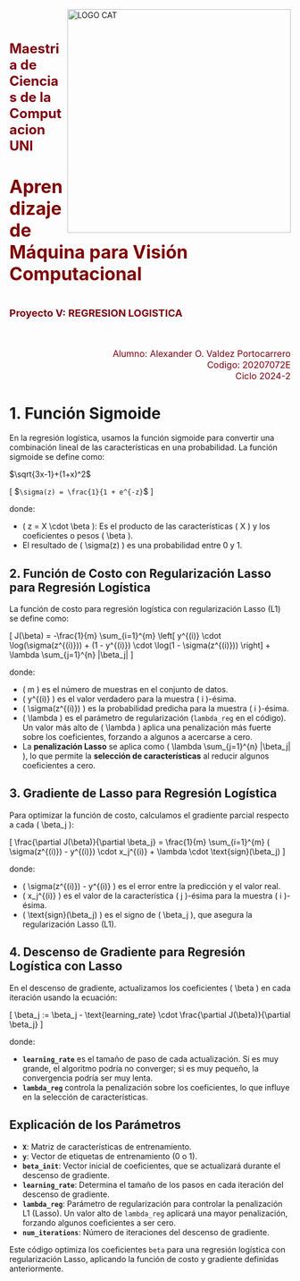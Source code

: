 <img src="https://upload.wikimedia.org/wikipedia/commons/f/f7/Uni-logo_transparente_granate.png" alt= "LOGO CAT" width=400 height=400 align = "right">

<br>
<h1><font color="#7F000E" size=5> Maestria de Ciencias de la Computacion UNI</font></h1>

<h1><font color="#7F000R" size=6> Aprendizaje de Máquina para Visión Computacional </font></h1>
<h1><font color="#7F000E" size=4>Proyecto V:  REGRESION LOGISTICA</font></h1>
<br>
<br>
<div style="text-align:right">
<font color="#7F000E" size=3> Alumno:  Alexander O. Valdez Portocarrero</font><br>
<font color="#7F000E" size=3> Codigo: 20207072E </font><br>
<font color="#7F000e" size=3> Ciclo 2024-2 </font><br>
</div>


# 1. Función Sigmoide

En la regresión logística, usamos la función sigmoide para convertir una combinación lineal de las características en una probabilidad. La función sigmoide se define como:

 $`\sqrt{3x-1}+(1+x)^2`$


\[
 $`\sigma(z) = \frac{1}{1 + e^{-z}`$
\]

donde:
- \( z = X \cdot \beta \): Es el producto de las características \( X \) y los coeficientes o pesos \( \beta \).
- El resultado de \( \sigma(z) \) es una probabilidad entre 0 y 1.

## 2. Función de Costo con Regularización Lasso para Regresión Logística

La función de costo para regresión logística con regularización Lasso (L1) se define como:

\[
J(\beta) = -\frac{1}{m} \sum_{i=1}^{m} \left[ y^{(i)} \cdot \log(\sigma(z^{(i)})) + (1 - y^{(i)}) \cdot \log(1 - \sigma(z^{(i)})) \right] + \lambda \sum_{j=1}^{n} |\beta_j|
\]

donde:
- \( m \) es el número de muestras en el conjunto de datos.
- \( y^{(i)} \) es el valor verdadero para la muestra \( i \)-ésima.
- \( \sigma(z^{(i)}) \) es la probabilidad predicha para la muestra \( i \)-ésima.
- \( \lambda \) es el parámetro de regularización (`lambda_reg` en el código). Un valor más alto de \( \lambda \) aplica una penalización más fuerte sobre los coeficientes, forzando a algunos a acercarse a cero.
- La **penalización Lasso** se aplica como \( \lambda \sum_{j=1}^{n} |\beta_j| \), lo que permite la **selección de características** al reducir algunos coeficientes a cero.

## 3. Gradiente de Lasso para Regresión Logística

Para optimizar la función de costo, calculamos el gradiente parcial respecto a cada \( \beta_j \):

\[
\frac{\partial J(\beta)}{\partial \beta_j} = \frac{1}{m} \sum_{i=1}^{m} ( \sigma(z^{(i)}) - y^{(i)}) \cdot x_j^{(i)} + \lambda \cdot \text{sign}(\beta_j)
\]

donde:
- \( \sigma(z^{(i)}) - y^{(i)} \) es el error entre la predicción y el valor real.
- \( x_j^{(i)} \) es el valor de la característica \( j \)-ésima para la muestra \( i \)-ésima.
- \( \text{sign}(\beta_j) \) es el signo de \( \beta_j \), que asegura la regularización Lasso (L1).

## 4. Descenso de Gradiente para Regresión Logística con Lasso

En el descenso de gradiente, actualizamos los coeficientes \( \beta \) en cada iteración usando la ecuación:

\[
\beta_j := \beta_j - \text{learning\_rate} \cdot \frac{\partial J(\beta)}{\partial \beta_j}
\]

donde:
- **`learning_rate`** es el tamaño de paso de cada actualización. Si es muy grande, el algoritmo podría no converger; si es muy pequeño, la convergencia podría ser muy lenta.
- **`lambda_reg`** controla la penalización sobre los coeficientes, lo que influye en la selección de características.



## Explicación de los Parámetros
- **`X`**: Matriz de características de entrenamiento.
- **`y`**: Vector de etiquetas de entrenamiento (0 o 1).
- **`beta_init`**: Vector inicial de coeficientes, que se actualizará durante el descenso de gradiente.
- **`learning_rate`**: Determina el tamaño de los pasos en cada iteración del descenso de gradiente.
- **`lambda_reg`**: Parámetro de regularización para controlar la penalización L1 (Lasso). Un valor alto de `lambda_reg` aplicará una mayor penalización, forzando algunos coeficientes a ser cero.
- **`num_iterations`**: Número de iteraciones del descenso de gradiente.

Este código optimiza los coeficientes `beta` para una regresión logística con regularización Lasso, aplicando la función de costo y gradiente definidas anteriormente.
